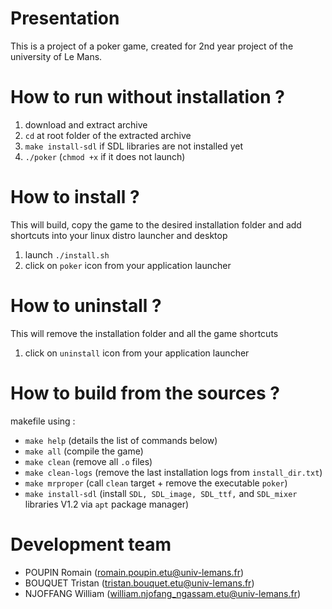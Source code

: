# Presentation
This is a project of a poker game, created for 2nd year project of the university of Le Mans.

# How to run without installation ?
1) download and extract archive
2) `cd` at root folder of the extracted archive
3) `make install-sdl` if SDL libraries are not installed yet
4) `./poker` (`chmod +x` if it does not launch)
 
# How to install ?
This will build, copy the game to the desired installation folder
and add shortcuts into your linux distro launcher and desktop
1) launch `./install.sh`
2) click on `poker` icon from your application launcher

# How to uninstall ?
This will remove the installation folder and all the game shortcuts
1) click on `uninstall` icon from your application launcher

# How to build from the sources ?
makefile using :
  - `make help`         (details the list of commands below)
  - `make all`          (compile the game)
  - `make clean`        (remove all `.o` files)
  - `make clean-logs`        (remove the last installation logs from `install_dir.txt`)
  - `make mrproper`		  (call `clean` target + remove the executable `poker`)
  - `make install-sdl`  (install `SDL, SDL_image, SDL_ttf,` and `SDL_mixer` libraries V1.2 via `apt` package manager)

# Development team
- POUPIN Romain (romain.poupin.etu@univ-lemans.fr)
- BOUQUET Tristan (tristan.bouquet.etu@univ-lemans.fr)
- NJOFFANG William (william.njofang_ngassam.etu@univ-lemans.fr)


